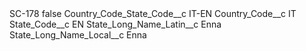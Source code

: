 <?xml version="1.0" encoding="UTF-8"?>
<CustomMetadata xmlns="http://soap.sforce.com/2006/04/metadata" xmlns:xsi="http://www.w3.org/2001/XMLSchema-instance" xmlns:xsd="http://www.w3.org/2001/XMLSchema">
    <label>SC-178</label>
    <protected>false</protected>
    <values>
        <field>Country_Code_State_Code__c</field>
        <value xsi:type="xsd:string">IT-EN</value>
    </values>
    <values>
        <field>Country_Code__c</field>
        <value xsi:type="xsd:string">IT</value>
    </values>
    <values>
        <field>State_Code__c</field>
        <value xsi:type="xsd:string">EN</value>
    </values>
    <values>
        <field>State_Long_Name_Latin__c</field>
        <value xsi:type="xsd:string">Enna</value>
    </values>
    <values>
        <field>State_Long_Name_Local__c</field>
        <value xsi:type="xsd:string">Enna</value>
    </values>
</CustomMetadata>
